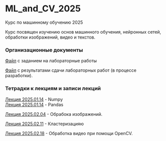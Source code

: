 # ML_and_CV_2025
Курс по машинному обучению 2025

Курс посвящен изучению основ машинного обучения, нейронных сетей, обработки изображений, видео и текстов.
### Организационные документы

[Файл](https://docs.google.com/document/d/1PJW4Jj5d7W4QLy5MsBlRZmR1dJvKZu1J1Vjh9uLVvqI/edit?usp=sharing) с заданием на лабораторные работы

[Файл](https://docs.google.com/spreadsheets/d/1zU3V82i7TL2-tSn2ysfPcIcsimtboxAPig6SIaun1fM/edit?usp=sharing) с результатами сдачи лабораторных работ (в процессе разработки).

### Тетрадки к лекциям и записи лекций

[Лекция 2025.01.14](https://github.com/klyshinsky/ML_and_CV_2025/blob/main/Lecture_20250114_numpy.ipynb) - Numpy  
[Лекция 2025.01.14](https://github.com/klyshinsky/ML_and_CV_2025/blob/main/Lecture_20250114_Pandas.ipynb) - Pandas

[Лекция 2025.02.04](https://github.com/klyshinsky/ML_and_CV_2025/blob/main/Lecture_20250204_image_processing.ipynb) - Обрабока изображений.

[Лекция 2025.02.11](https://github.com/klyshinsky/ML_and_CV_2025/blob/main/Lecture_20250211_clustering.ipynb) - Кластеризацияю

[Лекция 2025.02.18](https://github.com/klyshinsky/ML_and_CV_2025/blob/main/Lecture_20250218_OpenCV.ipynb) - Обработка видео при помощи OpenCV.